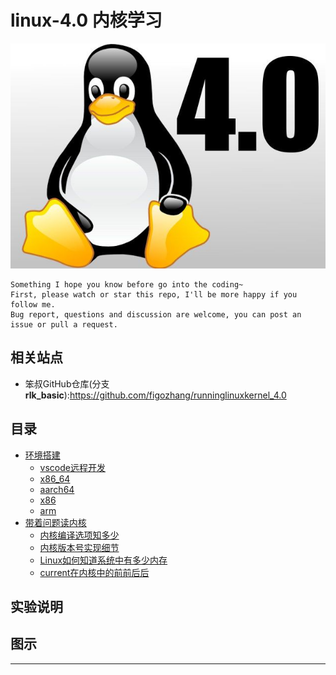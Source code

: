 # linux-4.0 内核学习

![20220715_204825_52](image/20220715_204825_52.png)

```
Something I hope you know before go into the coding~
First, please watch or star this repo, I'll be more happy if you follow me.
Bug report, questions and discussion are welcome, you can post an issue or pull a request.
```

## 相关站点

* 笨叔GitHub仓库(分支**rlk_basic**):<https://github.com/figozhang/runninglinuxkernel_4.0>

## 目录


* [环境搭建](docs/环境搭建.md)
    * [vscode远程开发](docs/环境搭建/vscode远程开发.md)
    * [x86_64](docs/环境搭建/x86_64.md)
    * [aarch64](docs/环境搭建/aarch64.md)
    * [x86](docs/环境搭建/x86.md)
    * [arm](docs/环境搭建/arm.md)
* [带着问题读内核](docs/带着问题读内核.md)
    * [内核编译选项知多少](docs/带着问题读内核/内核编译选项知多少.md)
    * [内核版本号实现细节](docs/带着问题读内核/内核版本号实现细节.md)
    * [Linux如何知道系统中有多少内存](docs/带着问题读内核/Linux如何知道系统中有多少内存.md)
    * [current在内核中的前前后后](docs/带着问题读内核/current在内核中的前前后后.md)


## 实验说明




## 图示


















----
